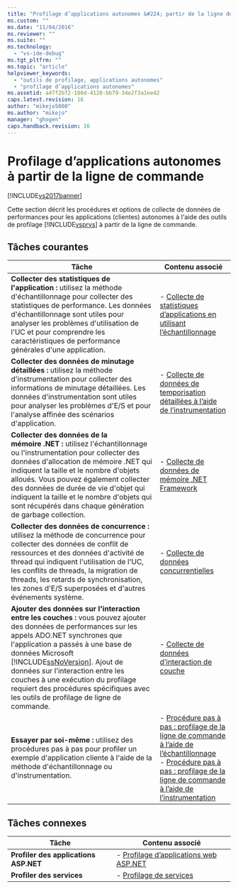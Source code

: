 ```yaml
---
title: "Profilage d’applications autonomes &#224; partir de la ligne de commande | Microsoft Docs"
ms.custom: ""
ms.date: "11/04/2016"
ms.reviewer: ""
ms.suite: ""
ms.technology: 
  - "vs-ide-debug"
ms.tgt_pltfrm: ""
ms.topic: "article"
helpviewer_keywords: 
  - "outils de profilage, applications autonomes"
  - "profilage d’applications autonomes"
ms.assetid: a47f2bf2-186d-4120-bb79-34e2f3a1ee42
caps.latest.revision: 16
author: "mikejo5000"
ms.author: "mikejo"
manager: "ghogen"
caps.handback.revision: 16
---
```

# Profilage d’applications autonomes &#224; partir de la ligne de commande
[!INCLUDE[vs2017banner](../code-quality/includes/vs2017banner.md)]

Cette section décrit les procédures et options de collecte de données de performances pour les applications \(clientes\) autonomes à l'aide des outils de profilage [!INCLUDE[vsprvs](../code-quality/includes/vsprvs_md.md)] à partir de la ligne de commande.  
  
## Tâches courantes  
  
|Tâche|Contenu associé|  
|-----------|---------------------|  
|**Collecter des statistiques de l'application :** utilisez la méthode d'échantillonnage pour collecter des statistiques de performance.  Les données d'échantillonnage sont utiles pour analyser les problèmes d'utilisation de l'UC et pour comprendre les caractéristiques de performance générales d'une application.|-   [Collecte de statistiques d’applications en utilisant l’échantillonnage](../profiling/collecting-application-statistics-for-stand-alone-applications-by-using-the-profiler-command-line.md)|  
|**Collecter des données de minutage détaillées :** utilisez la méthode d'instrumentation pour collecter des informations de minutage détaillées.  Les données d'instrumentation sont utiles pour analyser les problèmes d'E\/S et pour l'analyse affinée des scénarios d'application.|-   [Collecte de données de temporisation détaillées à l’aide de l’instrumentation](../profiling/collecting-detailed-timing-data-for-a-stand-alone-application-by-using-the-profiler-command-line.md)|  
|**Collecter des données de la mémoire .NET :** utilisez l'échantillonnage ou l'instrumentation pour collecter des données d'allocation de mémoire .NET qui indiquent la taille et le nombre d'objets alloués.  Vous pouvez également collecter des données de durée de vie d'objet qui indiquent la taille et le nombre d'objets qui sont récupérés dans chaque génération de garbage collection.|-   [Collecte de données de mémoire .NET Framework](../profiling/collecting-dotnet-framework-memory-data-for-stand-alone-applications-by-using-the-profiler-command-line.md)|  
|**Collecter des données de concurrence :** utilisez la méthode de concurrence pour collecter des données de conflit de ressources et des données d'activité de thread qui indiquent l'utilisation de l'UC, les conflits de threads, la migration de threads, les retards de synchronisation, les zones d'E\/S superposées et d'autres événements système.|-   [Collecte de données concurrentielles](../profiling/collecting-concurrency-data-for-stand-alone-applications-by-using-the-profiler-command-line.md)|  
|**Ajouter des données sur l'interaction entre les couches :** vous pouvez ajouter des données de performances sur les appels ADO.NET synchrones que l'application a passés à une base de données Microsoft [!INCLUDE[ssNoVersion](../data-tools/includes/ssnoversion_md.md)].  Ajout de données sur l'interaction entre les couches à une exécution du profilage requiert des procédures spécifiques avec les outils de profilage de ligne de commande.|-   [Collecte de données d’interaction de couche](../profiling/adding-tier-interaction-data-from-the-command-line.md)|  
|**Essayer par soi\-même :** utilisez des procédures pas à pas pour profiler un exemple d'application cliente à l'aide de la méthode d'échantillonnage ou d'instrumentation.|-   [Procédure pas à pas : profilage de la ligne de commande à l’aide de l’échantillonnage](../Topic/Walkthrough:%20Command-Line%20Profiling%20Using%20Sampling.md)<br />-   [Procédure pas à pas : profilage de la ligne de commande à l’aide de l’instrumentation](../profiling/walkthrough-command-line-profiling-using-instrumentation.md)|  
  
## Tâches connexes  
  
|Tâche|Contenu associé|  
|-----------|---------------------|  
|**Profiler des applications ASP.NET**|-   [Profilage d’applications web ASP.NET](../profiling/command-line-profiling-of-aspnet-web-applications.md)|  
|**Profiler des services**|-   [Profilage de services](../profiling/command-line-profiling-of-services.md)|